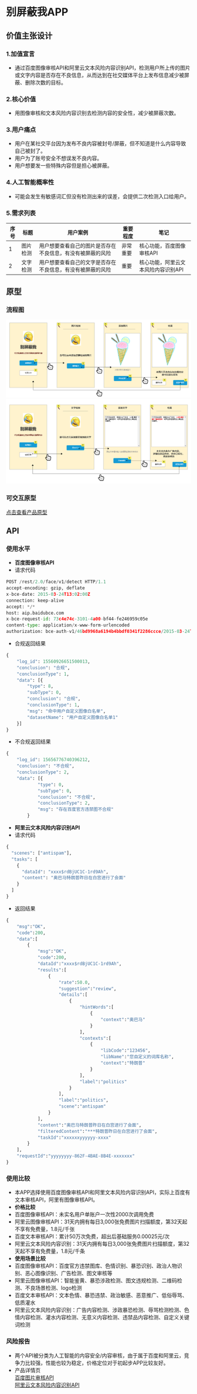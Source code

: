 # 别屏蔽我APP
## 价值主张设计
### 1.加值宣言
- 通过百度图像审核API和阿里云文本风险内容识别API，检测用户所上传的图片或文字内容是否存在不良信息，从而达到在社交媒体平台上发布信息减少被屏蔽、删除次数的目标。
### 2.核心价值
- 用图像审核和文本风险内容识别去检测内容的安全性，减少被屏蔽次数。
### 3.用户痛点
- 用户在某社交平台因为发布不良内容被封号/屏蔽，但不知道是什么内容导致自己被封了。
- 用户为了账号安全不想误发不良内容。
- 用户想要发一些特殊内容但是担心被屏蔽。
### 4.人工智能概率性
- 可能会发生有敏感词汇但没有检测出来的误差，会提供二次检测入口给用户。
### 5.需求列表
序号|标题|用户案例|重要程度|笔记
---|---|---|---|---
1|图片检测|用户想要查看自己的图片是否存在不良信息，有没有被屏蔽的风险|非常重要|核心功能，百度图像审核API
2|文字检测|用户想要查看自己的文字是否存在不良信息，有没有被屏蔽的风险|重要|核心功能，阿里云文本风险内容识别API

## 原型
### 流程图  
![流程1](https://github.com/NFUNM084-CN/API_ML_AI/blob/master/APP流程1.png "流程1")  
![流程2](https://github.com/NFUNM084-CN/API_ML_AI/blob/master/APP流程2.png "流程2")  
### 可交互原型
[点击查看产品原型]( http://nfunm084.gitee.io/api_final_prototype_c "产品原型")  
## API
### 使用水平
- **百度图像审核API**
- 请求代码
```python
POST /rest/2.0/face/v1/detect HTTP/1.1
accept-encoding: gzip, deflate
x-bce-date: 2015-03-24T13:02:00Z
connection: keep-alive
accept: */*
host: aip.baidubce.com
x-bce-request-id: 73c4e74c-3101-4a00-bf44-fe246959c05e
content-type: application/x-www-form-urlencoded
authorization: bce-auth-v1/46bd9968a6194b4bbdf0341f2286ccce/2015-03-24T13:02:00Z/1800/host;x-bce-date/994014d96b0eb26578e039fa053a4f9003425da4bfedf33f4790882fb4c54903
```  
- 合规返回结果  
```python
{
    "log_id": 15560926651500013,
    "conclusion": "合规",
    "conclusionType": 1,
    "data": [{
        "type": 8,
        "subType": 0,
        "conclusion": "合规",
        "conclusionType": 1,
        "msg": "命中用户自定义图像白名单",
        "datasetName": "用户自定义图像白名单1"
    }]
}
```
- 不合规返回结果
```python
{
    "log_id": 15656776740396212,
    "conclusion": "不合规",
    "conclusionType": 2,
    "data": [{
            "type": 0,
            "subType": 0,
            "conclusion": "不合规",
            "conclusionType": 2,
            "msg": "存在百度官方违禁图不合规"
        }
```  
- **阿里云文本风险内容识别API**
- 请求代码  
```python
{
  "scenes": ["antispam"],
  "tasks": [
    {
      "dataId": "xxxx$rdBjUC1C-1rd9Ah",
      "content": "奥巴马特朗普昨日在白宫进行了会面"
    }
  ]
}
```  
- 返回结果  
```python
{
    "msg":"OK",
    "code":200,
    "data":[
        {
            "msg":"OK",
            "code":200,
            "dataId":"xxxx$rdBjUC1C-1rd9Ah",
            "results":[
                {
                    "rate":50.0,
                    "suggestion":"review",
                    "details":[
                        {
                            "hintWords":[
                                {
                                    "context":"奥巴马"
                                }
                            ],
                            "contexts":[
                                {
                                    "libCode":"123456",
                                    "libName":"您自定义的词库名称",
                                    "context":"特朗普"
                                }
                            ],
                            "label":"politics"
                        }
                    ],
                    "label":"politics",
                    "scene":"antispam"
                }
            ],
            "content":"奥巴马特朗普昨日在白宫进行了会面",
            "filteredContent":"***特朗普昨日在白宫进行了会面",
            "taskId":"xxxxxxyyyyyy-xxxx"
        }
    ],
    "requestId":"yyyyyyyy-862F-4BAE-8B4E-xxxxxxx"
}
```  
### 使用比较
- 本APP选择使用百度图像审核API和阿里文本风险内容识别API，实际上百度有文本审核API，阿里有图像审核API。  
- **价格比较**  
- 百度图像审核API：未实名用户单账户一次性2000次调用免费
- 阿里云图像审核API：31天内拥有每日3,000张免费图片扫描额度，第32天起不享有免费量，1.8元/千张
- 百度文本审核API：累计50万次免费，超出后基础服务0.00025元/次
- 阿里云文本风险内容识别：31天内拥有每日3,000张免费图片扫描额度，第32天起不享有免费量，1.8元/千条
- **使用场景比较**
- 百度图像审核API：百度官方违禁图库、色情识别、暴恐识别、政治人物识别、恶心图像识别、广告检测、图文审核等
- 阿里云图像审核API：智能鉴黄、暴恐涉政检测、图文违规检测、二维码检测、不良场景检测、logo检测
- 百度文本审核API：文本色情、暴恐违禁、政治敏感、恶意推广、低俗辱骂、低质灌水
- 阿里云文本风险内容识别：广告内容检测、涉政暴恐检测、辱骂检测检测、色情内容检测、灌水内容检测、无意义内容检测、违禁品内容检测、自定义关键词检测
### 风险报告
- 两个API被分类为人工智能的内容安全/内容审核，由于属于百度和阿里云，竞争力比较强，性能也较为稳定，价格定位对于初起步APP比较友好。
- 产品详情页  
[百度图片审核API](https://ai.baidu.com/tech/imagecensoring)  
[阿里云文本风险内容识别API](https://ai.aliyun.com/lvwang/text?spm=5176.12825654.h2v3icoap.247.6add2c4aAuI4Ed&aly_as=TP8z0HP8)
